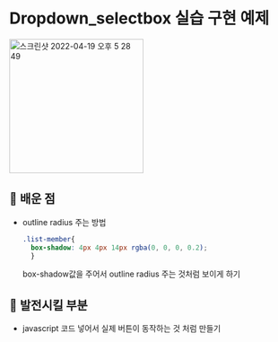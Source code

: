# Dropdown_selectbox 실습 구현 예제


<img width="239" alt="스크린샷 2022-04-19 오후 5 28 49" src="https://user-images.githubusercontent.com/78894678/163959746-3f77a086-214a-491c-bcd0-83be29ead51d.png">

## 📍 배운 점
- outline radius 주는 방법
  ```CSS
  .list-member{
    box-shadow: 4px 4px 14px rgba(0, 0, 0, 0.2);
    }
  ``` 
  box-shadow값을 주어서 outline radius 주는 것처럼 보이게 하기


## 📍 발전시킬 부분
- javascript 코드 넣어서 실제 버튼이 동작하는 것 처럼 만들기
